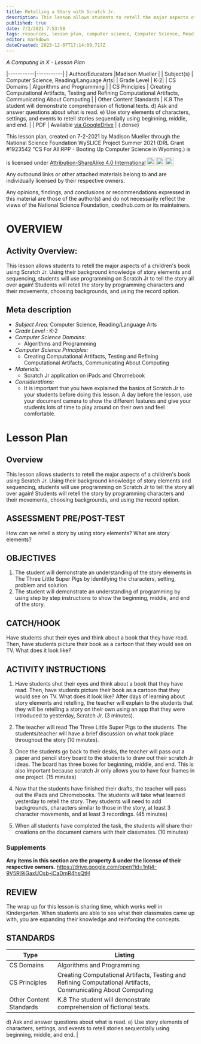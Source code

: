 ```yaml
---
title: Retelling a Story with Scratch Jr.
description: This lesson allows students to retell the major aspects of a children's book using Scratch Jr. Using their background knowledge of story elements and sequencing, students will use programming on Scratch Jr to tell the story all over again! Students will retell the story by programming characters and their movements, choosing backgrounds, and using the record option.
published: true
date: 7/2/2021 7:53:50
tags: resources, lesson plan, computer science, Computer Science, Reading/Language Arts 
editor: markdown
dateCreated: 2023-12-07T17:14:09.717Z
---
```

*A Computing in X - Lesson Plan*

|-----------|-----------|
| Author/Educators |Madison Mueller |
| Subject(s) | Computer Science, Reading/Language Arts|
| Grade Level | K-2|
| CS Domains | Algorithms and Programming |
| CS Principles | Creating Computational Artifacts, Testing and Refining Computational Artifacts, Communicating About Computing |
| Other Content Standards | K.8 The student will demonstrate comprehension of fictional texts.
d)        Ask and answer questions about what is read.
e)        Use story elements of characters, settings, and events to retell stories sequentially using beginning, middle, and end. | 
| PDF | Available [via GoogleDrive](https://drive.google.com/open?id=1-m-0rlFPj380VOqXd4Qf53BpCAd12dLi) |
{.dense}






This lesson plan, created on 7-2-2021 by Madison Mueller through the National Science Foundation WySLICE Project Summer 2021 (DRL Grant #1923542 "CS For All:RPP - Booting Up Computer Science in Wyoming.) is  <p xmlns:cc="http://creativecommons.org/ns#" >  is licensed under <a href="http://creativecommons.org/licenses/by-sa/4.0/?ref=chooser-v1" target="_blank" rel="license noopener noreferrer" style="display:inline-block;">Attribution-ShareAlike 4.0 International<img style="height:22px!important;margin-left:3px;vertical-align:text-bottom;" src="https://mirrors.creativecommons.org/presskit/icons/cc.svg?ref=chooser-v1"><img style="height:22px!important;margin-left:3px;vertical-align:text-bottom;" src="https://mirrors.creativecommons.org/presskit/icons/by.svg?ref=chooser-v1"><img style="height:22px!important;margin-left:3px;vertical-align:text-bottom;" src="https://mirrors.creativecommons.org/presskit/icons/sa.svg?ref=chooser-v1"></a></p>


Any outbound links or other attached materials belong to and are individually licensed by their respective owners. 


Any opinions, findings, and conclusions or recommendations expressed in this material are those of the author(s) and do not necessarily reflect the views of the National Science Foundation, cxedhub.com or its maintainers.


# OVERVIEW
## Activity Overview:  
This lesson allows students to retell the major aspects of a children's book using Scratch Jr. Using their background knowledge of story elements and sequencing, students will use programming on Scratch Jr to tell the story all over again! Students will retell the story by programming characters and their movements, choosing backgrounds, and using the record option.
## Meta description
+ *Subject Area:* Computer Science, Reading/Language Arts 
+ *Grade Level :* K-2 
+ *Computer Science Domains:*
   + Algorithms and Programming
+ *Computer Science Principles:*
   + Creating Computational Artifacts, Testing and Refining Computational Artifacts, Communicating About Computing
+ *Materials:* 
   + Scratch Jr application on iPads and Chromebook
+ *Considerations:*
   + It is important that you have explained the basics of Scratch Jr to your students before doing this lesson. A day before the lesson, use your document camera to show the different features and give your students lots of time to play around on their own and feel comfortable.


# Lesson Plan
## Overview
This lesson allows students to retell the major aspects of a children's book using Scratch Jr. Using their background knowledge of story elements and sequencing, students will use programming on Scratch Jr to tell the story all over again! Students will retell the story by programming characters and their movements, choosing backgrounds, and using the record option.
## ASSESSMENT PRE/POST-TEST
How can we retell a story by using story elements?
What are story elements?
## OBJECTIVES
1. The student will demonstrate an understanding of the story elements in The Three Little Super Pigs by identifying the characters, setting, problem and solution. 
2. The student will demonstrate an understanding of programming by using step by step instructions to show the beginning, middle, and end of the story.


## CATCH/HOOK
Have students shut their eyes and think about a book that they have read. Then, have students picture their book as a cartoon that they would see on TV. What does it look like?


## ACTIVITY INSTRUCTIONS
1. Have students shut their eyes and think about a book that they have read. Then, have students picture their book as a cartoon that they would see on TV. What does it look like? After days of learning about story elements and retelling, the teacher will explain to the students that they will be retelling a story on their own using an app that they were introduced to yesterday, Scratch Jr. (3 minutes). 


2. The teacher will read The Three Little Super Pigs to the students. The students/teacher will have a brief discussion on what took place throughout the story (10 minutes).


3. Once the students go back to their desks, the teacher will pass out a paper and pencil story board to the students to draw out their scratch Jr ideas. The board has three boxes for beginning, middle, and end. This is also important because scratch Jr only allows you to have four frames in one project. (15 minutes)


4. Now that the students have finished their drafts, the teacher will pass out the iPads and Chromebooks. The students will take what learned yesterday to retell the story. They students will need to add backgrounds, characters similar to those in the story, at least 3 character movements, and at least 3 recordings. (45 minutes)


5. When all students have completed the task, the students will share their creations on the document camera with their classmates. (10 minutes)


### Supplements
**Any items in this section are the property & under the license of their respective owners.**
https://drive.google.com/open?id=1ntj4-9V5Rl9iGaxUOsb-iCaDmR4hsQtH




## REVIEW
The wrap up for this lesson is sharing time, which works well in Kindergarten. When students are able to see what their classmates came up with, you are expanding their knowledge and reinforcing the concepts.
## STANDARDS        
| Type | Listing | 
|-----------|-----------|
| CS Domains  | Algorithms and Programming|
| CS Principles   | Creating Computational Artifacts, Testing and Refining Computational Artifacts, Communicating About Computing|
| Other Content Standards | K.8 The student will demonstrate comprehension of fictional texts.
d)        Ask and answer questions about what is read.
e)        Use story elements of characters, settings, and events to retell stories sequentially using beginning, middle, and end.  |